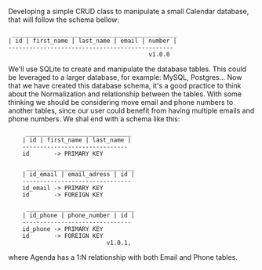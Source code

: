 Developing a simple CRUD class to
manipulate a small Calendar database,
that will follow the schema bellow:

     _______________________________________________
    | id | first_name | last_name | email | number |
    -----------------------------------------------
                                            v1.0.0

We'll use SQLite to create and manipulate
the database tables. This could be leveraged
to a larger database, for example: MySQL, Postgres...
    Now that we have created this database schema, it's
a good practice to think about the Normalization and
relationship between the tables. With some thinking we
should be considering move email and phone numbers
to another tables, since our user could benefit from
having multiple emails and phone numbers.
    We shal end with a schema like this:

         ______________________________
        | id | first_name | last_name |
        ------------------------------
        id       -> PRIMARY KEY

         _______________________________
        | id_email | email_adress | id |
        -------------------------------
        id_email -> PRIMARY KEY
        id       -> FOREIGN KEY

         _______________________________
        | id_phone | phone_number | id |
        -------------------------------
        id_phone -> PRIMARY KEY
        id       -> FOREIGN KEY
                                v1.0.1,

where Agenda has a 1:N relationship with both
Email and Phone tables.